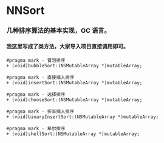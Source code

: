 # NNSort
### 几种排序算法的基本实现，OC 语言。

#### 我这里写成了类方法，大家导入项目直接调用即可。

```
#pragma mark - 冒泡排序
+ (void)bubbleSort:(NSMutableArray *)mutableArray;

#pragma mark - 直接插入排序
+ (void)insertSort:(NSMutableArray *)mutableArray;

#pragma mark - 选择排序
+ (void)chooseSort:(NSMutableArray *)mutableArray;

#pragma mark - 折半插入排序
+ (void)binaryInsertSort:(NSMutableArray *)mutableArray;

#pragma mark - 希尔排序
+ (void)shellSort:(NSMutableArray *)mutableArray;
```
